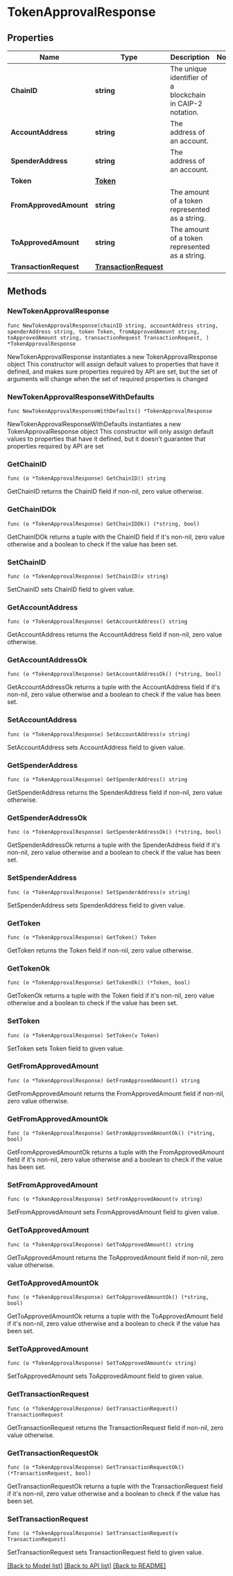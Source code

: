 # TokenApprovalResponse

## Properties

Name | Type | Description | Notes
------------ | ------------- | ------------- | -------------
**ChainID** | **string** | The unique identifier of a blockchain in CAIP-2 notation. | 
**AccountAddress** | **string** | The address of an account. | 
**SpenderAddress** | **string** | The address of an account. | 
**Token** | [**Token**](Token.md) |  | 
**FromApprovedAmount** | **string** | The amount of a token represented as a string. | 
**ToApprovedAmount** | **string** | The amount of a token represented as a string. | 
**TransactionRequest** | [**TransactionRequest**](TransactionRequest.md) |  | 

## Methods

### NewTokenApprovalResponse

`func NewTokenApprovalResponse(chainID string, accountAddress string, spenderAddress string, token Token, fromApprovedAmount string, toApprovedAmount string, transactionRequest TransactionRequest, ) *TokenApprovalResponse`

NewTokenApprovalResponse instantiates a new TokenApprovalResponse object
This constructor will assign default values to properties that have it defined,
and makes sure properties required by API are set, but the set of arguments
will change when the set of required properties is changed

### NewTokenApprovalResponseWithDefaults

`func NewTokenApprovalResponseWithDefaults() *TokenApprovalResponse`

NewTokenApprovalResponseWithDefaults instantiates a new TokenApprovalResponse object
This constructor will only assign default values to properties that have it defined,
but it doesn't guarantee that properties required by API are set

### GetChainID

`func (o *TokenApprovalResponse) GetChainID() string`

GetChainID returns the ChainID field if non-nil, zero value otherwise.

### GetChainIDOk

`func (o *TokenApprovalResponse) GetChainIDOk() (*string, bool)`

GetChainIDOk returns a tuple with the ChainID field if it's non-nil, zero value otherwise
and a boolean to check if the value has been set.

### SetChainID

`func (o *TokenApprovalResponse) SetChainID(v string)`

SetChainID sets ChainID field to given value.


### GetAccountAddress

`func (o *TokenApprovalResponse) GetAccountAddress() string`

GetAccountAddress returns the AccountAddress field if non-nil, zero value otherwise.

### GetAccountAddressOk

`func (o *TokenApprovalResponse) GetAccountAddressOk() (*string, bool)`

GetAccountAddressOk returns a tuple with the AccountAddress field if it's non-nil, zero value otherwise
and a boolean to check if the value has been set.

### SetAccountAddress

`func (o *TokenApprovalResponse) SetAccountAddress(v string)`

SetAccountAddress sets AccountAddress field to given value.


### GetSpenderAddress

`func (o *TokenApprovalResponse) GetSpenderAddress() string`

GetSpenderAddress returns the SpenderAddress field if non-nil, zero value otherwise.

### GetSpenderAddressOk

`func (o *TokenApprovalResponse) GetSpenderAddressOk() (*string, bool)`

GetSpenderAddressOk returns a tuple with the SpenderAddress field if it's non-nil, zero value otherwise
and a boolean to check if the value has been set.

### SetSpenderAddress

`func (o *TokenApprovalResponse) SetSpenderAddress(v string)`

SetSpenderAddress sets SpenderAddress field to given value.


### GetToken

`func (o *TokenApprovalResponse) GetToken() Token`

GetToken returns the Token field if non-nil, zero value otherwise.

### GetTokenOk

`func (o *TokenApprovalResponse) GetTokenOk() (*Token, bool)`

GetTokenOk returns a tuple with the Token field if it's non-nil, zero value otherwise
and a boolean to check if the value has been set.

### SetToken

`func (o *TokenApprovalResponse) SetToken(v Token)`

SetToken sets Token field to given value.


### GetFromApprovedAmount

`func (o *TokenApprovalResponse) GetFromApprovedAmount() string`

GetFromApprovedAmount returns the FromApprovedAmount field if non-nil, zero value otherwise.

### GetFromApprovedAmountOk

`func (o *TokenApprovalResponse) GetFromApprovedAmountOk() (*string, bool)`

GetFromApprovedAmountOk returns a tuple with the FromApprovedAmount field if it's non-nil, zero value otherwise
and a boolean to check if the value has been set.

### SetFromApprovedAmount

`func (o *TokenApprovalResponse) SetFromApprovedAmount(v string)`

SetFromApprovedAmount sets FromApprovedAmount field to given value.


### GetToApprovedAmount

`func (o *TokenApprovalResponse) GetToApprovedAmount() string`

GetToApprovedAmount returns the ToApprovedAmount field if non-nil, zero value otherwise.

### GetToApprovedAmountOk

`func (o *TokenApprovalResponse) GetToApprovedAmountOk() (*string, bool)`

GetToApprovedAmountOk returns a tuple with the ToApprovedAmount field if it's non-nil, zero value otherwise
and a boolean to check if the value has been set.

### SetToApprovedAmount

`func (o *TokenApprovalResponse) SetToApprovedAmount(v string)`

SetToApprovedAmount sets ToApprovedAmount field to given value.


### GetTransactionRequest

`func (o *TokenApprovalResponse) GetTransactionRequest() TransactionRequest`

GetTransactionRequest returns the TransactionRequest field if non-nil, zero value otherwise.

### GetTransactionRequestOk

`func (o *TokenApprovalResponse) GetTransactionRequestOk() (*TransactionRequest, bool)`

GetTransactionRequestOk returns a tuple with the TransactionRequest field if it's non-nil, zero value otherwise
and a boolean to check if the value has been set.

### SetTransactionRequest

`func (o *TokenApprovalResponse) SetTransactionRequest(v TransactionRequest)`

SetTransactionRequest sets TransactionRequest field to given value.



[[Back to Model list]](../README.md#documentation-for-models) [[Back to API list]](../README.md#documentation-for-api-endpoints) [[Back to README]](../README.md)


